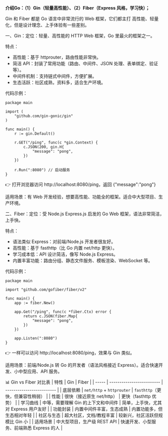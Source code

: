 **介绍Go：（1）Gin（轻量高性能）、（2）Fiber（Express 风格，学习快）；**

Gin 和 Fiber 都是 Go 语言中非常流行的 Web 框架，它们都主打 高性能、轻量化，但是设计理念、上手体验有一些差别。

一、Gin：定位：轻量、高性能的 HTTP Web 框架，Go 里最火的框架之一。

特点：
- 高性能：基于 httprouter，路由性能非常快。
- 简洁 API：封装了常用功能（路由、中间件、JSON 处理、表单绑定、验证等）。
- 中间件机制：支持链式中间件，方便扩展。
- 生态活跃：社区成熟，资料多，适合生产环境。

代码示例：
```
package main

import (
    "github.com/gin-gonic/gin"
)

func main() {
    r := gin.Default()

    r.GET("/ping", func(c *gin.Context) {
        c.JSON(200, gin.H{
            "message": "pong",
        })
    })

    r.Run(":8080") // 启动服务
}
```
👉 打开浏览器访问 http://localhost:8080/ping，返回 {"message":"pong"}

适用场景：有 Web 开发经验，想要高性能、功能全的框架。适合中大型项目、生产环境。

二、Fiber：定位：受 Node.js Express.js 启发的 Go Web 框架，语法非常简洁，上手快。

特点：
- 语法类似 Express：对前端/Node.js 开发者很友好。
- 高性能：基于 fasthttp（比 Go 内置 net/http 更快）。
- 学习成本低：API 设计简洁，像写 Node.js Express。
- 内置丰富功能：路由分组、静态文件服务、模板渲染、WebSocket 等。

代码示例：
```
package main

import "github.com/gofiber/fiber/v2"

func main() {
    app := fiber.New()

    app.Get("/ping", func(c *fiber.Ctx) error {
        return c.JSON(fiber.Map{
            "message": "pong",
        })
    })

    app.Listen(":8080")
}
```
👉 一样可以访问 http://localhost:8080/ping，效果与 Gin 类似。

适用场景：前端/Node.js 转 Go 的开发者（语法风格接近 Express）。适合快速开发、小中型应用、API 服务。

📊 Gin vs Fiber 对比表
| 特性    | Gin                       | Fiber                     |
| ----- | ------------------------- | ------------------------- |
| 底层依赖  | `net/http` + `httprouter` | `fasthttp`（更快，但兼容性稍弱）     |
| 性能    | 很快（接近原生 net/http）         | 更快（fasthttp 优势）           |
| 学习曲线  | 中等，需要理解 Gin 的上下文和中间件      | 简单，上手快，尤其对 Express 用户友好   |
| 功能封装  | 内置中间件丰富，生态成熟              | 内置功能多，但生态相对年轻             |
| 社区与生态 | 超大社区，文档/教程丰富              | 较新兴，社区活跃但规模比 Gin 小        |
| 适用场景  | 中大型项目，生产级 REST API        | 快速开发、小型服务、前端熟悉 Express 的人 |

